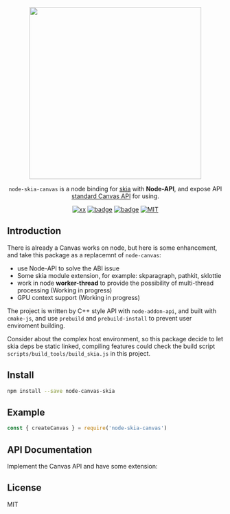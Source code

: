 <div align="center">

<image src="https://z3.ax1x.com/2021/10/12/5eGh36.png" width=400 />

`node-skia-canvas` is a node binding for [skia](https://skia.org/) with <b>Node-API</b>, and expose API [standard Canvas API](https://developer.mozilla.org/zh-CN/docs/Web/API/Canvas_API) for using.


[![xx](https://img.shields.io/github/workflow/status/leozdgao/node-skia-canvas/CI)]()
[![badge](https://img.shields.io/npm/v/node-skia-canvas.svg?maxAge=300&color=2254f4)](./package.json)
[![badge](https://img.shields.io/badge/code_style-standard-brightgreen.svg)](https://standardjs.com)
[![MIT](https://img.shields.io/npm/l/node-skia-canvas)]()

</div>

## Introduction

There is already a Canvas works on node, but here is some enhancement, and take this package as a replacemnt of `node-canvas`:

* use Node-API to solve the ABI issue
* Some skia module extension, for example: skparagraph, pathkit, sklottie
* work in node **worker-thread** to provide the possibility of multi-thread processing (Working in progress)
* GPU context support (Working in progress)

The project is written by C++ style API with `node-addon-api`, and built with `cmake-js`, and use `prebuild` and `prebuild-install` to prevent user enviroment building.

Consider about the complex host environment, so this package decide to let skia deps be static linked, compiling features could check the build script `scripts/build_tools/build_skia.js` in this project.

## Install

```bash
npm install --save node-canvas-skia
```

## Example

```js
const { createCanvas } = require('node-skia-canvas')
```

## API Documentation

Implement the Canvas API and have some extension:


## License

MIT
